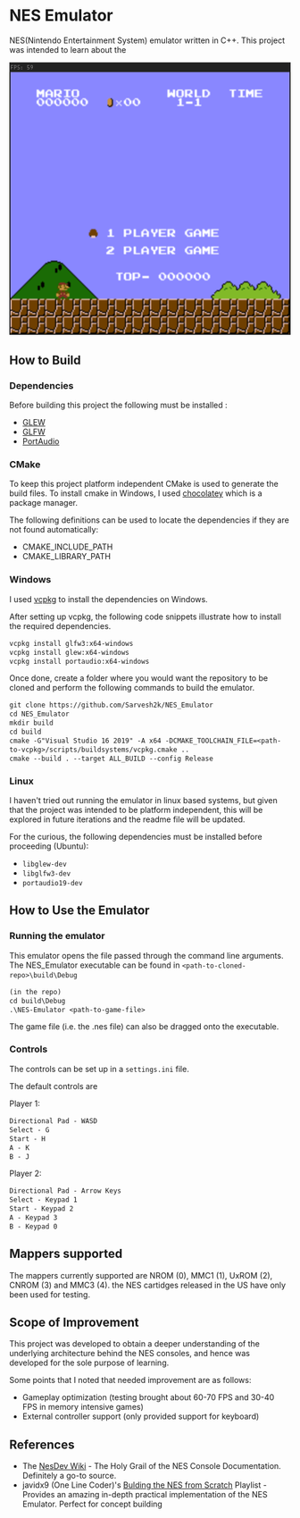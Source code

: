 # NES Emulator

NES(Nintendo Entertainment System) emulator written in C++. This project was intended to learn about the 

<div align="center">
<img src="demo.gif">
</div>

## How to Build

### Dependencies

Before building this project the following must be installed :
- [GLEW](http://glew.sourceforge.net/)
- [GLFW](https://www.glfw.org/download.html)
- [PortAudio](http://www.portaudio.com/)

### CMake

To keep this project platform independent CMake is used to generate the build files.
To install cmake in Windows, I used [chocolatey](https://chocolatey.org/) which is a package manager.

The following definitions can be used to locate the dependencies if they are not found automatically:
- CMAKE\_INCLUDE\_PATH
- CMAKE\_LIBRARY\_PATH

### Windows

I used [vcpkg](https://github.com/microsoft/vcpkg) to install the dependencies on Windows.

After setting up vcpkg, the following code snippets illustrate how to install the required dependencies.

```
vcpkg install glfw3:x64-windows
vcpkg install glew:x64-windows
vcpkg install portaudio:x64-windows
```

Once done, create a folder where you would want the repository to be cloned and perform the following commands to build the emulator.

```
git clone https://github.com/Sarvesh2k/NES_Emulator
cd NES_Emulator
mkdir build
cd build
cmake -G"Visual Studio 16 2019" -A x64 -DCMAKE_TOOLCHAIN_FILE=<path-to-vcpkg>/scripts/buildsystems/vcpkg.cmake ..
cmake --build . --target ALL_BUILD --config Release
```

### Linux

I haven't tried out running the emulator in linux based systems, but given that the project was intended to be platform independent, this will be explored in future iterations and the readme file will be updated.

For the curious, the following dependencies must be installed before proceeding (Ubuntu):

- `libglew-dev`
- `libglfw3-dev`
- `portaudio19-dev`

## How to Use the Emulator

### Running the emulator

This emulator opens the file passed through the command line arguments.
The NES_Emulator executable can be found in `<path-to-cloned-repo>\build\Debug`

```
(in the repo)
cd build\Debug
.\NES-Emulator <path-to-game-file>
```

The game file (i.e. the .nes file) can also be dragged onto the executable.

### Controls

The controls can be set up in a `settings.ini` file.

The default controls are

Player 1:
```
Directional Pad - WASD
Select - G
Start - H
A - K
B - J
```

Player 2:
```
Directional Pad - Arrow Keys
Select - Keypad 1
Start - Keypad 2
A - Keypad 3
B - Keypad 0
```

## Mappers supported

The mappers currently supported are NROM (0), MMC1 (1), UxROM (2), CNROM (3) and MMC3 (4).
the NES cartidges released in the US have only been used for testing.

## Scope of Improvement

This project was developed to obtain a deeper understanding of the underlying architecture behind the NES consoles, and hence was developed for the sole purpose of learning.

Some points that I noted that needed improvement are as follows:
- Gameplay optimization (testing brought about 60-70 FPS and 30-40 FPS in memory intensive games)
- External controller support (only provided support for keyboard)

## References

- The [NesDev Wiki](https://wiki.nesdev.com/w/index.php?title=Nesdev_Wiki) - The Holy Grail of the NES Console Documentation. Definitely a go-to source.
- javidx9 (One Line Coder)'s [Bulding the NES from Scratch](https://www.youtube.com/playlist?list=PLrOv9FMX8xJHqMvSGB_9G9nZZ_4IgteYf) Playlist - Provides an amazing in-depth practical implementation of the NES Emulator. Perfect for concept building